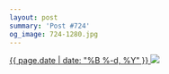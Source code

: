 ```yaml
---
layout: post
summary: 'Post #724'
og_image: 724-1280.jpg
---
```


<p>
 <time>
  <a href="/724">
   {{ page.date | date: "%B %-d, %Y" }}
  </a>
 </time>
 <a href="/724">
  <img data-taken="3/5/2018" sizes="(min-width: 700px) 50vw, calc(100vw - 2rem)" src="{{ site.assets_url }}/724-640.jpg" srcset="{{ site.assets_url }}/724-320.jpg 320w, {{ site.assets_url }}/724-640.jpg 640w, {{ site.assets_url }}/724-960.jpg 960w, {{ site.assets_url }}/724-1280.jpg 1280w"/>
 </a>
</p>
